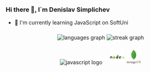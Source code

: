 ### Hi there 👋, I`m Denislav Simplichev

- 🌱 I'm currently learning JavaScript on SoftUni

###

<div align="center">
  <img src="https://github-readme-stats.vercel.app/api/top-langs?username=lyklecharova&locale=en&hide_title=true&layout=compact&card_width=320&langs_count=5&theme=vue-dark&hide_border=true&order=2" height="150" alt="languages graph"  />
  <img src="https://streak-stats.demolab.com?user=lyklecharova&locale=en&mode=daily&theme=vue-dark&hide_border=true&border_radius=5&order=3" height="150" alt="streak graph"  />
</div>


###

<div align="center">
  <img src="https://cdn.jsdelivr.net/gh/devicons/devicon/icons/javascript/javascript-original.svg" height="40" alt="javascript logo"  />
  <img width="12" />
  <img src="https://raw.githubusercontent.com/devicons/devicon/master/icons/nodejs/nodejs-original-wordmark.svg" alt="nodejs" width="40" height="40"/>
  <img src="https://raw.githubusercontent.com/devicons/devicon/master/icons/mongodb/mongodb-original-wordmark.svg" alt="mongodb" width="40" height="40"/>
</div>

###

<!--
**dsimplichev/dsimplichev** is a ✨ _special_ ✨ repository because its `README.md` (this file) appears on your GitHub profile.

Here are some ideas to get you started:


 
